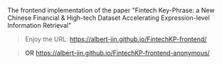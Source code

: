 The frontend implementation of the paper "Fintech Key-Phrase: a New Chinese Financial & High-tech Dataset Accelerating Expression-level Information Retrieval"

>Enjoy the URL: https://albert-jin.github.io/FintechKP-frontend/

> **OR** https://albert-jin.github.io/FintechKP-frontend-anonymous/